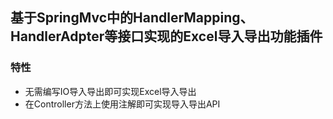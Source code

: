 ## 基于SpringMvc中的HandlerMapping、HandlerAdpter等接口实现的Excel导入导出功能插件
### 特性
- 无需编写IO导入导出即可实现Excel导入导出
- 在Controller方法上使用注解即可实现导入导出API
